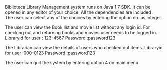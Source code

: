 Biblioteca Library Management system runs on Java 1.7 SDK. 
It can be opened in any editor of your choice.
All the dependencies are included . 
The user can select any of the choices by entering the option no. as integer.

The user can view the Book list and movie list without any login id.
For checking out and returning books and movies user needs to be logged in.
Libraryid for user : 123-4567
Password :password123

The Librarian can view the details of users who checked out items. 
Libraryid for user :000-0123
Password :password123

The user can quit the system by entering option 4 on main menu.
